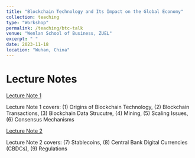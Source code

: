 ```yaml
---
title: "Blockchain Technology and Its Impact on the Global Economy"
collection: teaching
type: "Workshop"
permalink: /teaching/btc-talk
venue: "Wenlan School of Business, ZUEL"
excerpt: " "
date: 2023-11-18
location: "Wuhan, China"
---
```


# Lecture Notes

[Lecture Note 1](https://github.com/Anonymous-Y/my_website/blob/036df2926d203faf58252d0f23e76578b9445c36/files/ZUEL/bitcoin_talk/Blockchain%20Technology%20and%20Its%20Impact%20on%20the%20Global%20Economy_1.pdf)

Lecture Note 1 covers: (1) Origins of Blockchain Technology, (2) Blockchain Transactions, (3) Blockchain Data Strucutre, (4) Mining, (5) Scaling Issues, (6) Consensus Mechanisms

[Lecture Note 2](https://github.com/Anonymous-Y/my_website/blob/036df2926d203faf58252d0f23e76578b9445c36/files/ZUEL/bitcoin_talk/Blockchain%20Technology%20and%20Its%20Impact%20on%20the%20Global%20Economy_2.pdf)

Lecture Note 2 covers: (7) Stablecoins, (8) Central Bank Digital Currencies (CBDCs), (9) Regulations
